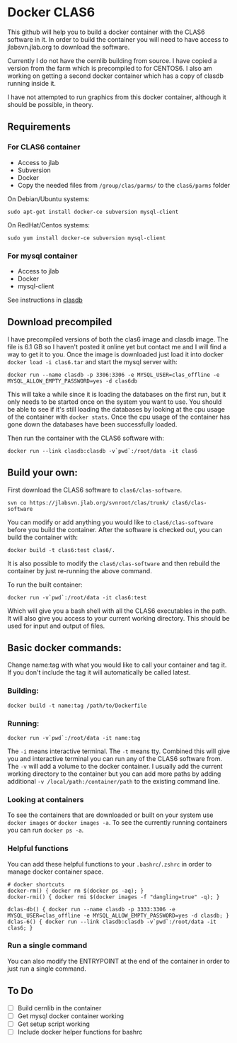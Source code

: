 # Docker CLAS6

This github will help you to build a docker container with the CLAS6 software in it.
In order to build the container you will need to have access to jlabsvn.jlab.org to download the software.

Currently I do not have the cernlib building from source.
I have copied a version from the farm which is precompiled to for CENTOS6.
I also am working on getting a second docker container which has a copy of clasdb running inside it.

I have not attempted to run graphics from this docker container, although it should be possible, in theory.

## Requirements

### For CLAS6 container
* Access to jlab
* Subversion
* Docker
* Copy the needed files from `/group/clas/parms/` to the `clas6/parms` folder

On Debian/Ubuntu systems:
```
sudo apt-get install docker-ce subversion mysql-client
```

On RedHat/Centos systems:
```
sudo yum install docker-ce subversion mysql-client
```

### For mysql container
* Access to jlab
* Docker
* mysql-client

See instructions in [clasdb](clasdb/README.md)

## Download precompiled

I have precompiled versions of both the clas6 image and clasdb image.
The file is 6.1 GB so I haven't posted it online yet but contact me and I will find a way to get it to you.
Once the image is downloaded just load it into docker
```docker load -i clas6.tar```
and start the mysql server with:
```
docker run --name clasdb -p 3306:3306 -e MYSQL_USER=clas_offline -e MYSQL_ALLOW_EMPTY_PASSWORD=yes -d clas6db
```

This will take a while since it is loading the databases on the first run, but it only needs to be started once on the system you want to use.
You should be able to see if it's still loading the databases by looking at the cpu usage of the container with `docker stats`. Once the cpu usage of the container has gone down the databases have been successfully loaded.

Then run the container with the CLAS6 software with:
```
docker run --link clasdb:clasdb -v`pwd`:/root/data -it clas6
```

## Build your own:
First download the CLAS6 software to `clas6/clas-software`.
```
svn co https://jlabsvn.jlab.org/svnroot/clas/trunk/ clas6/clas-software
```
You can modify or add anything you would like to `clas6/clas-software` before you build the container.
After the software is checked out, you can build the container with:
```
docker build -t clas6:test clas6/.
```
It is also possible to modify the `clas6/clas-software` and then rebuild the container by just re-running the above command.

To run the built container:
```
docker run -v`pwd`:/root/data -it clas6:test
```
Which will give you a bash shell with all the CLAS6 executables in the path.
It will also give you access to your current working directory.
This should be used for input and output of files.

## Basic docker commands:
Change name:tag with what you would like to call your container and tag it. If
you don't include the tag it will automatically be called latest.

### Building:
```
docker build -t name:tag /path/to/Dockerfile
```
### Running:
```
docker run -v`pwd`:/root/data -it name:tag
```
The `-i` means interactive terminal.
The `-t` means tty.
Combined this will give you and interactive terminal you can run any of the CLAS6 software from.
The `-v` will add a volume to the docker container.
I usually add the current working directory to the container but you can add more paths by adding additional `-v /local/path:/container/path` to the existing command line.

### Looking at containers

To see the containers that are downloaded or built on your system use `docker images` or `docker images -a`.
To see the currently running containers you can run `docker ps -a`.

### Helpful functions
You can add these helpful functions to your `.bashrc`/`.zshrc` in order to manage docker container space.

```
# docker shortcuts
docker-rm() { docker rm $(docker ps -aq); }
docker-rmi() { docker rmi $(docker images -f "dangling=true" -q); }

dclas-db() { docker run --name clasdb -p 3333:3306 -e MYSQL_USER=clas_offline -e MYSQL_ALLOW_EMPTY_PASSWORD=yes -d clasdb; }
dclas-6() { docker run --link clasdb:clasdb -v`pwd`:/root/data -it clas6; }
```

### Run a single command

You can also modify the ENTRYPOINT at the end of the container in order to just run a single command.

## To Do
- [ ] Build cernlib in the container
- [ ] Get mysql docker container working
- [ ] Get setup script working
- [ ] Include docker helper functions for bashrc
